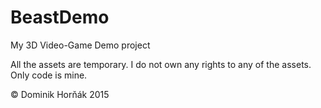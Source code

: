 # BeastDemo
My 3D Video-Game Demo project

All the assets are temporary. I do not own any rights to any of the assets. Only code is mine.

© Dominik Horňák 2015
